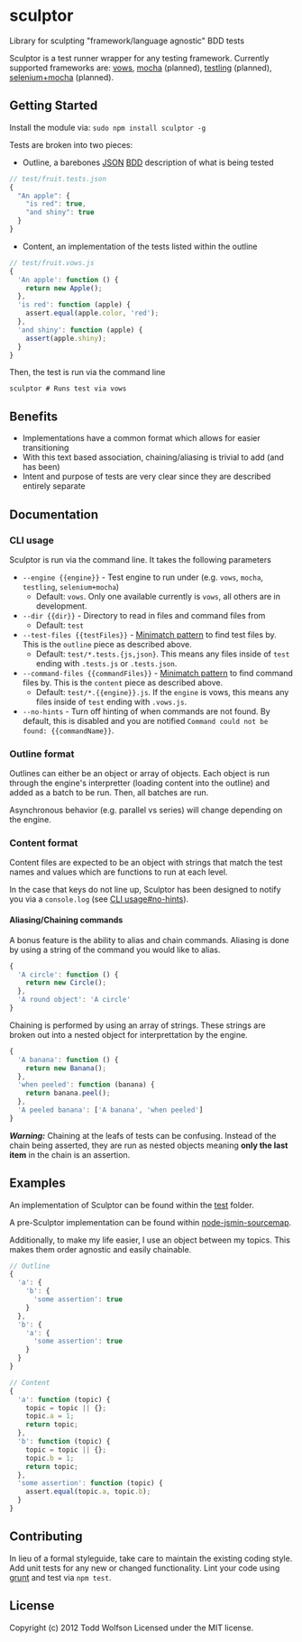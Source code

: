 # sculptor

Library for sculpting "framework/language agnostic" BDD tests

Sculptor is a test runner wrapper for any testing framework. Currently supported frameworks are: [vows][vows], [mocha][mocha] (planned), [testling][testling] (planned), [selenium+mocha][selenium] (planned).

[vows]: http://vowsjs.org/
[mocha]: http://visionmedia.github.com/mocha/
[testling]: http://testling.com/
[selenium]: https://github.com/Camme/webdriverjs

## Getting Started
Install the module via: `sudo npm install sculptor -g`

Tests are broken into two pieces:
- Outline, a barebones [JSON][json] [BDD][bdd] description of what is being tested
```javascript
// test/fruit.tests.json
{
  "An apple": {
    "is red": true,
    "and shiny": true
  }
}
```

- Content, an implementation of the tests listed within the outline
```javascript
// test/fruit.vows.js
{
  'An apple': function () {
    return new Apple();
  },
  'is red': function (apple) {
    assert.equal(apple.color, 'red');
  },
  'and shiny': function (apple) {
    assert(apple.shiny);
  }
}
```

Then, the test is run via the command line
```shell
sculptor # Runs test via vows
```

## Benefits
- Implementations have a common format which allows for easier transitioning
- With this text based association, chaining/aliasing is trivial to add (and has been)
- Intent and purpose of tests are very clear since they are described entirely separate

[json]: http://json.org/
[bdd]: http://en.wikipedia.org/wiki/Behavior-driven_development
[examples]: https://github.com/twolfson/sculptor/tree/master/examples

## Documentation
### CLI usage
Sculptor is run via the command line. It takes the following parameters
- `--engine {{engine}}` - Test engine to run under (e.g. `vows`, `mocha`, `testling`, `selenium+mocha`)
    - Default: `vows`. Only one available currently is `vows`, all others are in development.
- `--dir {{dir}}` - Directory to read in files and command files from
    - Default: `test`
- `--test-files {{testFiles}}` - [Minimatch pattern][minimatch] to find test files by. This is the `outline` piece as described above.
    - Default: `test/*.tests.{js,json}`. This means any files inside of `test` ending with `.tests.js` or `.tests.json`.
- `--command-files {{commandFiles}}` - [Minimatch pattern][minimatch] to find command files by. This is the `content` piece as described above.
    - Default: `test/*.{{engine}}.js`. If the `engine` is vows, this means any files inside of `test` ending with `.vows.js`.
- `--no-hints` - Turn off hinting of when commands are not found. By default, this is disabled and you are notified `Command could not be found: {{commandName}}`.

[minimatch]: https://github.com/isaacs/minimatch

### Outline format
Outlines can either be an object or array of objects. Each object is run through the engine's interpretter (loading content into the outline) and added as a batch to be run. Then, all batches are run.

Asynchronous behavior (e.g. parallel vs series) will change depending on the engine.

### Content format
Content files are expected to be an object with strings that match the test names and values which are functions to run at each level.

In the case that keys do not line up, Sculptor has been designed to notify you via a `console.log` (see [CLI usage#no-hints](#cli-usage)).

#### Aliasing/Chaining commands
A bonus feature is the ability to alias and chain commands. Aliasing is done by using a string of the command you would like to alias.
```js
{
  'A circle': function () {
    return new Circle();
  },
  'A round object': 'A circle'
}
```

Chaining is performed by using an array of strings. These strings are broken out into a nested object for interprettation by the engine.
```js
{
  'A banana': function () {
    return new Banana();
  },
  'when peeled': function (banana) {
    return banana.peel();
  },
  'A peeled banana': ['A banana', 'when peeled']
}
```

***Warning:*** Chaining at the leafs of tests can be confusing. Instead of the chain being asserted, they are run as nested objects meaning **only the last item** in the chain is an assertion.

## Examples
An implementation of Sculptor can be found within the [test][test] folder.

A pre-Sculptor implementation can be found within [node-jsmin-sourcemap][jsmin-sourcemap].

[test]: https://github.com/twolfson/sculptor/tree/master/test
[jsmin-sourcemap]: https://github.com/twolfson/node-jsmin-sourcemap/tree/master/tests

Additionally, to make my life easier, I use an object between my topics. This makes them order agnostic and easily chainable.
```js
// Outline
{
  'a': {
    'b': {
      'some assertion': true
    }
  },
  'b': {
    'a': {
      'some assertion': true
    }
  }
}

// Content
{
  'a': function (topic) {
    topic = topic || {};
    topic.a = 1;
    return topic;
  },
  'b': function (topic) {
    topic = topic || {};
    topic.b = 1;
    return topic;
  },
  'some assertion': function (topic) {
    assert.equal(topic.a, topic.b);
  }
}
```

## Contributing
In lieu of a formal styleguide, take care to maintain the existing coding style. Add unit tests for any new or changed functionality. Lint your code using [grunt](https://github.com/gruntjs/grunt) and test via `npm test`.

## License
Copyright (c) 2012 Todd Wolfson
Licensed under the MIT license.

